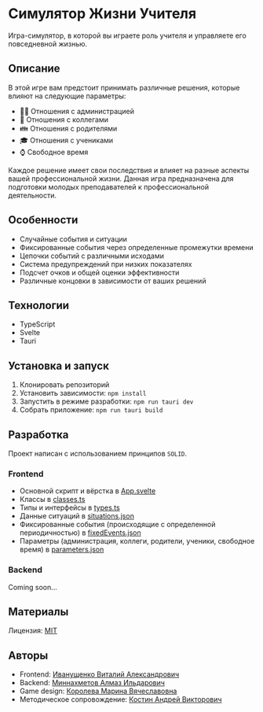 # Симулятор Жизни Учителя
Игра-симулятор, в которой вы играете роль учителя и управляете его повседневной жизнью.

## Описание
В этой игре вам предстоит принимать различные решения, которые влияют на следующие параметры:

- 👨‍💼 Отношения с администрацией
- 👥 Отношения с коллегами
- 👪 Отношения с родителями
- 🎓 Отношения с учениками
- ⌚ Свободное время

Каждое решение имеет свои последствия и влияет на разные аспекты вашей профессиональной жизни.
Данная игра предназначена для подготовки молодых преподавателей к профессиональной деятельности.

## Особенности
- Случайные события и ситуации
- Фиксированные события через определенные промежутки времени
- Цепочки событий с различными исходами
- Система предупреждений при низких показателях
- Подсчет очков и общей оценки эффективности
- Различные концовки в зависимости от ваших решений

## Технологии
- TypeScript
- Svelte
- Tauri

## Установка и запуск
1. Клонировать репозиторий
2. Установить зависимости: `npm install`
3. Запустить в режиме разработки: `npm run tauri dev`
4. Собрать приложение: `npm run tauri build`

## Разработка

Проект написан с использованием принципов `SOLID`. 

### Frontend

- Основной скрипт и вёрстка в [App.svelte](/src/App.svelte)
- Классы в [classes.ts](/src/classes.ts)
- Типы и интерфейсы в [types.ts](/src/types.ts)
- Данные ситуаций в [situations.json](/public/situations.json)
- Фиксированные события (происходящие с определенной периодичностью) в [fixedEvents.json](/public/fixedEvents.json)
- Параметры (администрация, коллеги, родители, ученики, свободное время) в [parameters.json](/public/parameters.json)

### Backend
Coming soon...

## Материалы
Лицензия: [MIT](/LICENSE)

## Авторы
- Frontend: [Иванущенко Виталий Александрович](https://ivanvit.ru)
- Backend: [Миннахметов Алмаз Ильдарович](https://github.com/BlackRavenoo)
- Game design: [Королева Марина Вячеславовна](https://vk.com/lmao_yeah)
- Методическое сопровождение: [Костин Андрей Викторович](https://kpfu.ru/main?p_id=38150)

